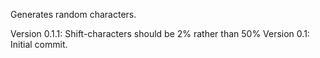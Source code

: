 Generates random characters.

Version 0.1.1: Shift-characters should be 2% rather than 50%
Version 0.1: Initial commit.
